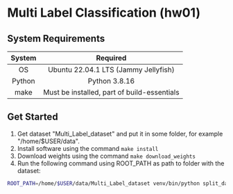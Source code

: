 #  Multi Label Classification (hw01)

## System Requirements
|System  |Required                                   |
|:------:|:-----------------------------------------:|
|OS      |Ubuntu 22.04.1 LTS (Jammy Jellyfish)       |
|Python  |Python 3.8.16                              |
|make    |Must be installed, part of build-essentials|

## Get Started
1. Get dataset "Multi_Label_dataset" and put it in some folder, for example "/home/$USER/data".
2. Install software using the command `make install`
3. Download weights using the command `make download_weights`
4. Run the following command using ROOT_PATH as path to folder with the dataset:
```bash
ROOT_PATH=/home/$USER/data/Multi_Label_dataset venv/bin/python split_dataset.py &> split.log
```
